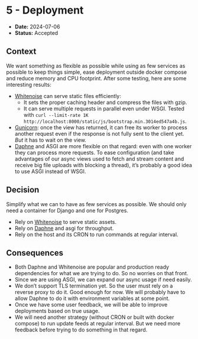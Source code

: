 # 5 - Deployment

* **Date:** 2024-07-06
* **Status:** Accepted


## Context

We want something as flexible as possible while using as few services as possible to keep things simple, ease deployment outside docker compose and reduce memory and CPU footprint. After some testing, here are some interesting results:
- [Whitenoise](https://whitenoise.readthedocs.io/en/latest/) can serve static files efficiently:
  - It sets the proper caching header and compress the files with gzip.
  - It can serve multiple requests in parallel even under WSGI. Tested with `curl --limit-rate 1K http://localhost:8000/static/js/bootstrap.min.3014ed547a4b.js`. 
- [Gunicorn](https://gunicorn.org/): once the view has returned, it can free its worker to process another request even if the response is not fully sent to the client yet. _But_ it has to wait on the view.
- [Daphne](https://github.com/django/daphne) and ASGI are more flexible on that regard: even with one worker they can process more requests. To ease configuration (and take advantages of our async views used to fetch and stream content and receive big file uploads with blocking a thread), it’s probably a good idea to use ASGI instead of WSGI. 


## Decision

Simplify what we can to have as few services as possible. We should only need a container for Django and one for Postgres.
- Rely on [Whitenoise](https://whitenoise.readthedocs.io/en/latest/) to serve static assets.
- Rely on [Daphne](https://github.com/django/daphne) and asgi for throughput.
- Rely on the host and its CRON to run commands at regular interval.


## Consequences

- Both Daphne and Whitenoise are popular and production ready dependencies for what we are trying to do. So no worries on that front.
- Since we are using ASGI, we can expand our async usage if need easily.
- We don’t support TLS termination yet. So the user must rely on a reverse proxy to do it. Good enough for now. We will probably have to allow Daphne to do it with environment variables at some point.
- Once we have some user feedback, we will be able to improve deployments based on true usage.
- We will need another strategy (without CRON or built with docker compose) to run update feeds at regular interval. But we need more feedback before trying to do something in that regard.
